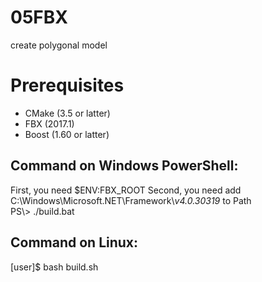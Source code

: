 # 05FBX
create polygonal model

# Prerequisites  
  * CMake (3.5 or latter)  
  * FBX (2017.1)  
  * Boost (1.60 or latter)

## Command on Windows PowerShell:  
First, you need $ENV:FBX_ROOT
Second, you need add C:\Windows\Microsoft.NET\Framework\\_v4.0.30319_ to Path  
PS\\> ./build.bat

## Command on  Linux:
[user]$ bash build.sh 
